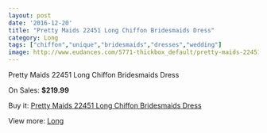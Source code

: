 ```yaml
---
layout: post
date: '2016-12-20'
title: "Pretty Maids 22451 Long Chiffon Bridesmaids Dress"
category: Long
tags: ["chiffon","unique","bridesmaids","dresses","wedding"]
image: http://www.eudances.com/5771-thickbox_default/pretty-maids-22451-long-chiffon-bridesmaids-dress.jpg
---
```

Pretty Maids 22451 Long Chiffon Bridesmaids Dress

On Sales: **$219.99**
<a href="https://www.eudances.com/en/long/2015-pretty-maids-22451-long-chiffon-bridesmaids-dress.html"><amp-img layout="responsive" width="600" height="600" src="//www.eudances.com/5771-thickbox_default/pretty-maids-22451-long-chiffon-bridesmaids-dress.jpg" alt="Pretty Maids 22451 Long Chiffon Bridesmaids Dress 0" /></a>
<a href="https://www.eudances.com/en/long/2015-pretty-maids-22451-long-chiffon-bridesmaids-dress.html"><amp-img layout="responsive" width="600" height="600" src="//www.eudances.com/5772-thickbox_default/pretty-maids-22451-long-chiffon-bridesmaids-dress.jpg" alt="Pretty Maids 22451 Long Chiffon Bridesmaids Dress 1" /></a>

Buy it: [Pretty Maids 22451 Long Chiffon Bridesmaids Dress](https://www.eudances.com/en/long/2015-pretty-maids-22451-long-chiffon-bridesmaids-dress.html "Pretty Maids 22451 Long Chiffon Bridesmaids Dress")

View more: [Long](https://www.eudances.com/en/21-long "Long")